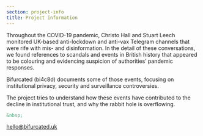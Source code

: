 ```yaml
---
section: project-info
title: Project information
---
```

Throughout the COVID-19 pandemic, Christo Hall and Stuart Leech monitored UK-based anti-lockdown and anti-vax Telegram channels that were rife with mis- and disinformation. In the detail of these conversations, we found references to scandals and events in British history that appeared to be colouring and evidencing suspicion of authorities’ pandemic responses.

Bifurcated (bi4c8d) documents some of those events, focusing on institutional privacy, security and surveillance controversies.

The project tries to understand how these events have contributed to the decline in institutional trust, and why the rabbit hole is overflowing.

```html
&nbsp;
```

[hello@bifurcated.uk](mailto:hello@bifurcated.uk)
